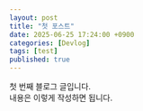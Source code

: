 ```yaml
---
layout: post
title: "첫 포스트"
date: 2025-06-25 17:24:00 +0900
categories: [Devlog]
tags: [test]
published: true
---
```


첫 번째 블로그 글입니다.  
내용은 이렇게 작성하면 됩니다.
